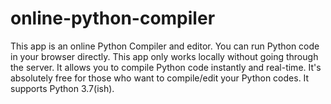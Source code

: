 # online-python-compiler

This app is an online Python Compiler and editor. You can run Python code in your browser directly. This app only works locally without going through the server. It allows you to compile Python code instantly and real-time. It's absolutely free for those who want to compile/edit your Python codes. It supports Python 3.7(ish).